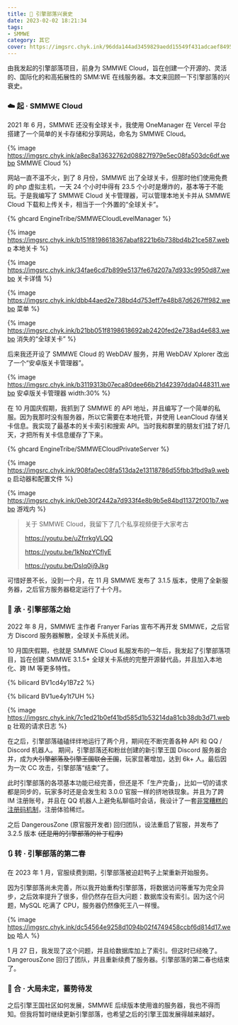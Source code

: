```yaml
---
title: 🏰 引擎部落兴衰史
date: 2023-02-02 18:21:34
tags:
- SMMWE
category: 其它
cover: https://imgsrc.chyk.ink/96dda144ad3459829aedd15549f431adcaef8495.webp
---
```


由我发起的引擎部落项目，前身为 SMMWE Cloud，旨在创建一个开源的、灵活的、国际化的和高拓展性的 SMM:WE 在线服务器。本文来回顾一下引擎部落的兴衰史。

<!--more-->

### ☁️ 起 · SMMWE Cloud

2021 年 6 月，SMMWE 还没有全球关卡，我使用 OneManager 在 Vercel 平台搭建了一个简单的关卡存储和分享网站，命名为 SMMWE Cloud。

{% image https://imgsrc.chyk.ink/a8ec8a13632762d08827f979e5ec08fa503dc6df.webp SMMWE Cloud %}

网站一直不温不火，到了 8 月份，SMMWE 出了全球关卡，但那时他们使用免费的 php 虚拟主机，一天 24 个小时中得有 23.5 个小时是爆炸的，基本等于不能玩。于是我编写了 SMMWE Cloud 关卡管理器，可以管理本地关卡并从 SMMWE Cloud 下载和上传关卡，相当于一个外置的“全球关卡”。

{% ghcard EngineTribe/SMMWECloudLevelManager %}

{% image https://imgsrc.chyk.ink/b151f8198618367abaf8221b6b738bd4b21ce587.webp 本地关卡 %}

{% image https://imgsrc.chyk.ink/34fae6cd7b899e5137fe67d207a7d933c9950d87.webp 关卡详情 %}

{% image https://imgsrc.chyk.ink/dbb44aed2e738bd4d753eff7e48b87d6267ff982.webp 菜单 %}

{% image https://imgsrc.chyk.ink/b21bb051f8198618692ab2420fed2e738ad4e683.webp 消失的“全球关卡” %}

后来我还开设了 SMMWE Cloud 的 WebDAV 服务，并用 WebDAV Xplorer 改出了一个“安卓版关卡管理器”。

{% image https://imgsrc.chyk.ink/b3119313b07eca80dee66b21d42397dda0448311.webp 安卓版关卡管理器 width:30% %}

在 10 月国庆假期，我抓到了 SMMWE 的 API 地址，并且编写了一个简单的私服。因为我那时没有服务器，所以它需要在本地托管，并使用 LeanCloud 存储关卡信息。我实现了最基本的关卡索引和搜索 API。当时我和群里的朋友们挂了好几天，才把所有关卡信息缓存了下来。

{% ghcard EngineTribe/SMMWECloudPrivateServer %}

{% image https://imgsrc.chyk.ink/908fa0ec08fa513da2e13118786d55fbb3fbd9a9.webp 启动器和配置文件 %}

{% image https://imgsrc.chyk.ink/0eb30f2442a7d933f4e8b9b5e84bd11372f001b7.webp 游戏内 %}

> 关于 SMMWE Cloud，我留下了几个私享视频便于大家考古
>
> https://youtu.be/uZfrrkgVLQQ
>
> https://youtu.be/1kNpzYCflyE
>
> https://youtu.be/Dslq0ij9Jkg

可惜好景不长，没到一个月，在 11 月 SMMWE 发布了 3.1.5 版本，使用了全新服务器，之后官方服务器稳定运行了十个月。

### 🏰 承 · 引擎部落之始

2022 年 8 月，SMMWE 主作者 Franyer Farías 宣布不再开发 SMMWE，之后官方 Discord 服务器解散，全球关卡系统关闭。

10 月国庆假期，也就是 SMMWE Cloud 私服发布的一年后，我发起了引擎部落项目，旨在创建 SMMWE 3.1.5+ 全球关卡系统的完整开源替代品，并且加入本地化、跨 IM 等更多特性。

{% bilicard BV1cd4y1B7z2 %}

{% bilicard BV1ue4y1t7UH %}

{% image https://imgsrc.chyk.ink/7c1ed21b0ef41bd585d1b53214da81cb38db3d71.webp 壮观的请求日志 %}

在之后，引擎部落磕磕绊绊地运行了两个月，期间在不断完善各种 API 和 QQ / Discord 机器人。 期间，引擎部落还和粉丝创建的新引擎王国 Discord 服务器合并，成为~~大引擎部落及引擎王国联合王国~~，玩家显著增加，达到 6k+ 人。最后因为一次 CC 攻击，引擎部落“结束”了。

此时引擎部落的各项基本功能已经完善，但还是不「生产完备」，比如一切的请求都是同步的，玩家多时还是会发生和 3.0.0 官服一样的挤地铁现象。并且为了跨 IM 注册账号，并且在 QQ 机器人上避免私聊临时会话，我设计了一套[非常糟糕的注册码机制](https://github.com/EngineTribe/web)，注册体验稀烂。

之后 DangerousZone (原官服开发者) 回归团队，设法重启了官服，并发布了 3.2.5 版本 ~~(还是用的引擎部落的补丁程序)~~

### 🔃 转 · 引擎部落的第二春

在 2023 年 1 月，官服续费到期，引擎部落被迫赶鸭子上架重新开始服务。

因为引擎部落尚未完善，所以我开始重构引擎部落，将数据访问等重写为完全异步，之后效率提升了很多，但仍然存在巨大问题：数据库没有索引。因为这个问题，MySQL 吃满了 CPU，服务器仍然像死王八一样慢。

{% image https://imgsrc.chyk.ink/dc54564e9258d1094b02f4749458ccbf6d814d17.webp 哈人 %}

1 月 27 日，我发现了这个问题，并且给数据库加上了索引。但这时已经晚了。DangerousZone 回归了团队，并且重新续费了服务器。引擎部落的第二春也结束了。

### 🤔 合 · 大局未定，蓄势待发

之后引擎王国社区如何发展，SMMWE 后续版本使用谁的服务器，我也不得而知。但我将暂时继续更新引擎部落，也希望之后的引擎王国发展得越来越好。
